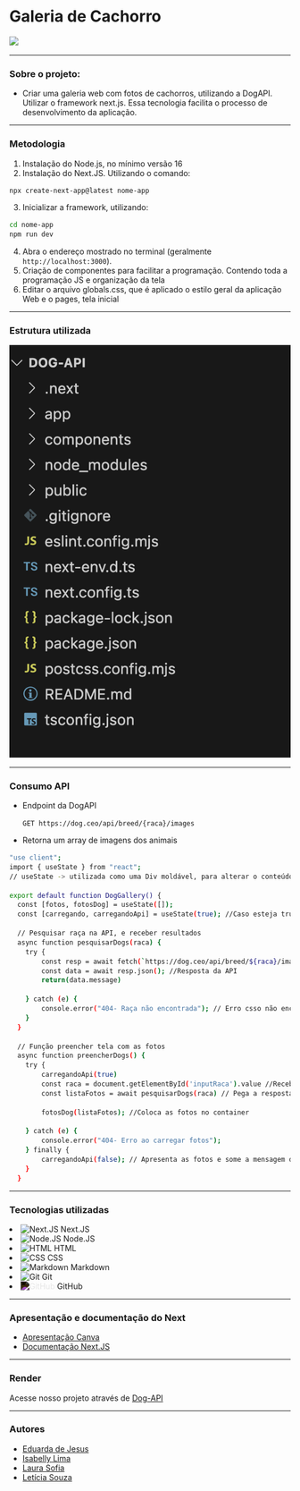 # Galeria de Cachorro

![](./public/dogs.png)

---

### Sobre o projeto:
* Criar uma galeria web com fotos de cachorros, utilizando a DogAPI. Utilizar o framework next.js. Essa tecnologia facilita o processo de desenvolvimento da aplicação.

---

### Metodologia
1. Instalação do Node.js, no mínimo versão 16
2. Instalação do Next.JS. Utilizando o comando:
```bash 
npx create-next-app@latest nome-app
```
3. Inicializar a framework, utilizando:
```bash 
cd nome-app 
npm run dev
```
4. Abra o endereço mostrado no terminal (geralmente `http://localhost:3000`).
5. Criação de componentes para facilitar a programação. Contendo toda a programação JS e organização da tela
6. Editar o arquivo globals.css, que é aplicado o estilo geral da aplicação Web e o pages, tela inicial 

---

### Estrutura utilizada

![](./public/estrutura-arquivos.png)

---

### Consumo API 
* Endpoint da DogAPI

    ```GET https://dog.ceo/api/breed/{raca}/images```

* Retorna um array de imagens dos animais

```bash
"use client";
import { useState } from "react";
// useState -> utilizada como uma Div moldável, para alterar o conteúdo dentro

export default function DogGallery() {
  const [fotos, fotosDog] = useState([]);
  const [carregando, carregandoApi] = useState(true); //Caso esteja true, ele mostra a mensagem de carregando

  // Pesquisar raça na API, e receber resultados
  async function pesquisarDogs(raca) {
    try {
        const resp = await fetch(`https://dog.ceo/api/breed/${raca}/images`); // Fazer requisição API
        const data = await resp.json(); //Resposta da API
        return(data.message)
      
    } catch (e) {
        console.error("404- Raça não encontrada"); // Erro csso não encontre a raça
    }
  }

  // Função preencher tela com as fotos
  async function preencherDogs() {
    try {
        carregandoApi(true)
        const raca = document.getElementById('inputRaca').value //Recebe o valor digitado
        const listaFotos = await pesquisarDogs(raca) // Pega a resposta da API

        fotosDog(listaFotos); //Coloca as fotos no container

    } catch (e) {
        console.error("404- Erro ao carregar fotos");
    } finally {
        carregandoApi(false); // Apresenta as fotos e some a mensagem de carregando
    }
  }
  ```


---


### Tecnologias utilizadas
<li><img src="https://cdn.jsdelivr.net/gh/devicons/devicon@latest/icons/nextjs/nextjs-original.svg" height="20" alt="Next.JS"> Next.JS</li>
<li><img src="https://cdn.jsdelivr.net/gh/devicons/devicon@latest/icons/nodejs/nodejs-original.svg" height="20" alt="Node.JS"> Node.JS</li>
<li><img src="https://cdn.jsdelivr.net/gh/devicons/devicon@latest/icons/html5/html5-plain-wordmark.svg"height="20" alt="HTML"> HTML</li>
<li><img src="https://cdn.jsdelivr.net/gh/devicons/devicon/icons/css3/css3-original.svg" height="20" alt="CSS"> CSS</li>
<li><img src="https://cdn.jsdelivr.net/gh/devicons/devicon@latest/icons/markdown/markdown-original.svg" height="20" alt="Markdown"> Markdown</li>
<li><img src="https://cdn.jsdelivr.net/gh/devicons/devicon/icons/git/git-original.svg" height="20" alt="Git"> Git</li>
<li><img src="https://cdn.jsdelivr.net/gh/devicons/devicon/icons/github/github-original.svg" height="20" alt="GitHub" style="filter: invert(1)"> GitHub</li>

---

### Apresentação e documentação do Next

* [Apresentação Canva](https://www.canva.com/design/DAGwERDoaxE/j4ciSxE733dV-SqEmXg4WA/edit?utm_content=DAGwERDoaxE&utm_campaign=designshare&utm_medium=link2&utm_source=sharebutton)
* [Documentação Next.JS](https://nextjs.org/docs)

---

### Render
Acesse nosso projeto através de [Dog-API](https://dog-api-next.onrender.com) 

---


### Autores
- [Eduarda de Jesus](www.linkedin.com/in/eduarda-silva-4aa274331)
- [Isabelly Lima](https://www.linkedin.com/in/isabelly-silva-a02952322/)
- [Laura Sofia](https://www.linkedin.com/in/laura-sofia-0a5b06326/)
- [Letícia Souza](linkedin.com/in/leticia-souza-almeida-84712a2b5)


